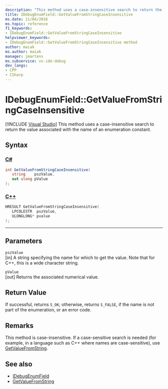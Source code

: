 ```yaml
---
description: "This method uses a case-insensitive search to return the value associated with the name of an enumeration constant."
title: IDebugEnumField::GetValueFromStringCaseInsensitive
ms.date: 11/04/2016
ms.topic: reference
f1_keywords:
- IDebugEnumField::GetValueFromStringCaseInsensitive
helpviewer_keywords:
- IDebugEnumField::GetValueFromStringCaseInsensitive method
author: maiak
ms.author: maiak
manager: jmartens
ms.subservice: vs-ide-debug
dev_langs:
- CPP
- CSharp
---
```

# IDebugEnumField::GetValueFromStringCaseInsensitive

 [!INCLUDE [Visual Studio](~/includes/applies-to-version/vs-windows-only.md)]
This method uses a case-insensitive search to return the value associated with the name of an enumeration constant.

## Syntax

### [C#](#tab/csharp)
```csharp
int GetValueFromStringCaseInsensitive(
   string    pszValue,
   out ulong pValue
);
```
### [C++](#tab/cpp)
```cpp
HRESULT GetValueFromStringCaseInsensitive(
   LPCOLESTR  pszValue,
   ULONGLONG* pvalue
);
```
---

## Parameters
`pszValue`\
[in] A string specifying the name for which to get the value. Note that for C++, this is a wide character string.

`pValue`\
[out] Returns the associated numerical value.

## Return Value
 If successful, returns `S_OK`; otherwise, returns `S_FALSE`, if the name is not part of the enumeration, or an error code.

## Remarks
 This method is case-insensitive. If a case-sensitive search is needed (for example, in a language such as C++ where names are case-sensitive), use [GetValueFromString](../../../extensibility/debugger/reference/idebugenumfield-getvaluefromstring.md).

## See also
- [IDebugEnumField](../../../extensibility/debugger/reference/idebugenumfield.md)
- [GetValueFromString](../../../extensibility/debugger/reference/idebugenumfield-getvaluefromstring.md)
